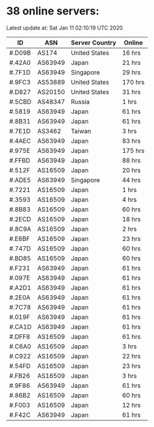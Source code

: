 # 38 online servers:

Latest update at: Sat Jan 11 02:10:19 UTC 2020

| ID | ASN | Server Country | Online |
| -- | --- | -------------- | ------ |
| #.D09B | AS174 | United States | 16 hrs |
| #.42A0 | AS63949 | Japan | 21 hrs |
| #.7F1D | AS63949 | Singapore | 29 hrs |
| #.9FC3 | AS53889 | United States | 170 hrs |
| #.D827 | AS20150 | United States | 31 hrs |
| #.5CBD | AS48347 | Russia | 1 hrs |
| #.5819 | AS63949 | Japan | 61 hrs |
| #.8B31 | AS63949 | Japan | 61 hrs |
| #.7E1D | AS3462 | Taiwan | 3 hrs |
| #.4AEC | AS63949 | Japan | 83 hrs |
| #.975E | AS63949 | Japan | 175 hrs |
| #.FFBD | AS63949 | Japan | 88 hrs |
| #.512F | AS16509 | Japan | 20 hrs |
| #.ADE5 | AS63949 | Singapore | 44 hrs |
| #.7221 | AS16509 | Japan | 1 hrs |
| #.3593 | AS16509 | Japan | 4 hrs |
| #.8B83 | AS16509 | Japan | 60 hrs |
| #.2ECD | AS16509 | Japan | 18 hrs |
| #.8C9A | AS16509 | Japan | 2 hrs |
| #.E8BF | AS16509 | Japan | 23 hrs |
| #.747D | AS16509 | Japan | 60 hrs |
| #.BD85 | AS16509 | Japan | 60 hrs |
| #.F231 | AS63949 | Japan | 61 hrs |
| #.097E | AS63949 | Japan | 61 hrs |
| #.A2D1 | AS63949 | Japan | 61 hrs |
| #.2E0A | AS63949 | Japan | 61 hrs |
| #.7C78 | AS63949 | Japan | 61 hrs |
| #.019F | AS63949 | Japan | 61 hrs |
| #.CA1D | AS63949 | Japan | 61 hrs |
| #.DFF8 | AS16509 | Japan | 61 hrs |
| #.C6A0 | AS16509 | Japan | 3 hrs |
| #.C922 | AS16509 | Japan | 22 hrs |
| #.54FD | AS16509 | Japan | 23 hrs |
| #.FB26 | AS16509 | Japan | 3 hrs |
| #.9F86 | AS63949 | Japan | 61 hrs |
| #.86B2 | AS16509 | Japan | 60 hrs |
| #.F003 | AS16509 | Japan | 12 hrs |
| #.F42C | AS63949 | Japan | 61 hrs |

